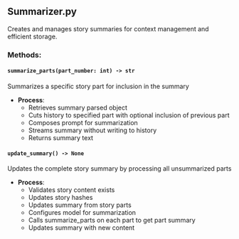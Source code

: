 ## Summarizer.py
Creates and manages story summaries for context management and efficient storage.

### Methods:

#### `summarize_parts(part_number: int) -> str`
Summarizes a specific story part for inclusion in the summary
- **Process**:
  - Retrieves summary parsed object
  - Cuts history to specified part with optional inclusion of previous part
  - Composes prompt for summarization
  - Streams summary without writing to history
  - Returns summary text

#### `update_summary() -> None`
Updates the complete story summary by processing all unsummarized parts
- **Process**:
  - Validates story content exists
  - Updates story hashes
  - Updates summary from story parts
  - Configures model for summarization
  - Calls summarize_parts on each part to get part summary
  - Updates summary with new content